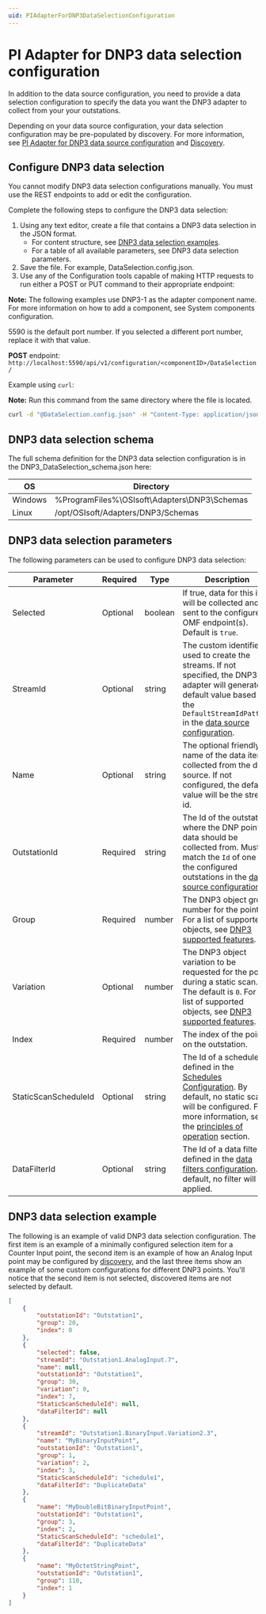 ```yaml
---
uid: PIAdapterForDNP3DataSelectionConfiguration
---
```


# PI Adapter for DNP3 data selection configuration
In addition to the data source configuration, you need to provide a data selection configuration to specify the data you want the DNP3 adapter to collect from your your outstations.

Depending on your data source configuration, your data selection configuration may be pre-populated by discovery. For more information, see [PI Adapter for DNP3 data source configuration](xref:PIAdapterForDNP3DataSourceConfiguration) and [Discovery](xref:PIAdapterForDNP3PrinciplesOfOperation#discovery).

## Configure DNP3 data selection
You cannot modify DNP3 data selection configurations manually. You must use the REST endpoints to add or edit the configuration.

Complete the following steps to configure the DNP3 data selection:

1. Using any text editor, create a file that contains a DNP3 data selection in the JSON format.
    - For content structure, see [DNP3 data selection examples](#dnp3-data-selection-examples).
    - For a table of all available parameters, see DNP3 data selection parameters.
1. Save the file. For example, DataSelection.config.json.
1. Use any of the Configuration tools capable of making HTTP requests to run either a POST or PUT command to their appropriate endpoint:

__Note:__ The following examples use DNP3-1 as the adapter component name. For more information on how to add a component, see System components configuration.

5590 is the default port number. If you selected a different port number, replace it with that value.

__POST__ endpoint: `http://localhost:5590/api/v1/configuration/<componentID>/DataSelection/`

Example using `curl`:

__Note:__ Run this command from the same directory where the file is located.

```bash 
curl -d "@DataSelection.config.json" -H "Content-Type: application/json" -X POST "http://localhost:5590/api/v1/configuration/DNP3-1/DataSelection"
```

## DNP3 data selection schema
The full schema definition for the DNP3 data selection configuration is in the DNP3_DataSelection_schema.json here:

OS | Directory
-----------|----------
Windows | %ProgramFiles%\OSIsoft\Adapters\DNP3\Schemas
Linux | /opt/OSIsoft/Adapters/DNP3/Schemas

## DNP3 data selection parameters
The following parameters can be used to configure DNP3 data selection: 

| Parameter | Required | Type | Description |
| --------- | -------- | ---- | ----------- |
| Selected | Optional | boolean | If true, data for this item will be collected and sent to the configured OMF endpoint(s). Default is `true`. |
| StreamId | Optional | string | The custom identifier used to create the streams. If not specified, the DNP3 adapter will generate a default value based on the `DefaultStreamIdPattern` in the [data source configuration](xref:PIAdapterForDNP3DataSourceConfiguration). |
| Name | Optional | string | The optional friendly name of the data item collected from the data source. If not configured, the default value will be the stream id. |
| OutstationId | Required | string | The Id of the outstation where the DNP point data should be collected from. Must match the `Id` of one of the configured outstations in the [data source configuration](xref:PIAdapterForDNP3DataSourceConfiguration). |
| Group | Required | number | The DNP3 object group number for the point. For a list of supported objects, see [DNP3 supported features](xref:PIAdapterForDNP3SupportedFeatures).  |
| Variation | Optional | number | The DNP3 object variation to be requested for the point during a static scan. The default is `0`. For a list of supported objects, see [DNP3 supported features](xref:PIAdapterForDNP3SupportedFeatures). |
| Index | Required | number | The index of the point on the outstation. 
| StaticScanScheduleId | Optional | string | The Id of a schedule defined in the [Schedules Configuration](xref:SchedulesConfiguration). By default, no static scan will be configured. For more information, see the [principles of operation](xref:PIAdapterForDNP3PrinciplesOfOperation#StaticData) section. |
| DataFilterId | Optional | string | The Id of a data filter defined in the [data filters configuration](xref:DataFiltersConfiguration). By default, no filter will be applied. |

## DNP3 data selection example
The following is an example of valid DNP3 data selection configuration. The first item is an example of a minimally configured selection item for a Counter Input point, the second item is an example of how an Analog Input point may be configured by [discovery](xref:PIAdapterForDNP3PrinciplesOfOperation#discovery), and the last three items show an example of some custom configurations for different DNP3 points. 
You'll notice that the second item is not selected, discovered items are not selected by default. 

```json
[
    {
        "outstationId": "Outstation1",
        "group": 20,
        "index": 0
    },
    {
        "selected": false,
        "streamId": "Outstation1.AnalogInput.7",
        "name": null,
        "outstationId": "Outstation1",
        "group": 30,
        "variation": 0,
        "index": 7,
        "StaticScanScheduleId": null,
        "dataFilterId": null
    },
    {
        "streamId": "Outstation1.BinaryInput.Variation2.3",
        "name": "MyBinaryInputPoint",
        "outstationId": "Outstation1",
        "group": 1,
        "variation": 2,
        "index": 3,
        "StaticScanScheduleId": "schedule1",
        "dataFilterId": "DuplicateData"
    },
    {
        "name": "MyDoubleBitBinaryInputPoint",
        "outstationId": "Outstation1",
        "group": 3,
        "index": 2,
        "StaticScanScheduleId": "schedule1",
        "dataFilterId": "DuplicateData"
    },
    {
        "name": "MyOctetStringPoint",
        "outstationId": "Outstation1",
        "group": 110,
        "index": 1
    }
]
```